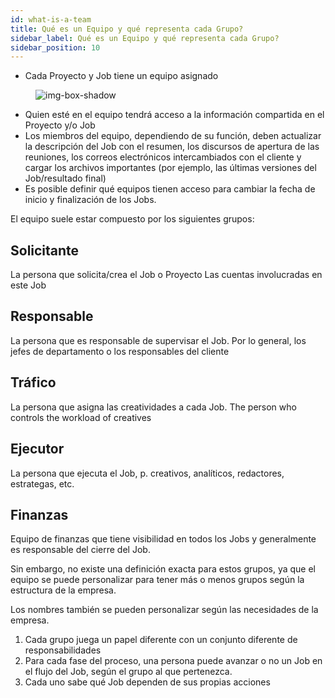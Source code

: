 ```yaml
---
id: what-is-a-team
title: Qué es un Equipo y qué representa cada Grupo?
sidebar_label: Qué es un Equipo y qué representa cada Grupo?
sidebar_position: 10
---
```


- Cada Proyecto y Job tiene un equipo asignado


<figure>

![img-box-shadow](/img/university/project-management/what-is-a-team1.png)

<figcaption></figcaption>
</figure>

- Quien esté en el equipo tendrá acceso a la información compartida en el Proyecto y/o Job
- Los miembros del equipo, dependiendo de su función, deben actualizar la descripción del Job con el resumen, los discursos de apertura de las reuniones, los correos electrónicos intercambiados con el cliente y cargar los archivos importantes (por ejemplo, las últimas versiones del Job/resultado final)
- Es posible definir qué equipos tienen acceso para cambiar la fecha de inicio y finalización de los Jobs.

El equipo suele estar compuesto por los siguientes grupos:

## Solicitante
La persona que solicita/crea el Job o Proyecto
Las cuentas involucradas en este Job

## Responsable
La persona que es responsable de supervisar el Job.
Por lo general, los jefes de departamento o los responsables del cliente

## Tráfico
La persona que asigna las creatividades a cada Job.
The person who controls the workload of creatives

## Ejecutor
La persona que ejecuta el Job, p. creativos, analíticos, redactores, estrategas, etc.

## Finanzas
Equipo de finanzas que tiene visibilidad en todos los Jobs y generalmente es responsable del cierre del Job.

Sin embargo, no existe una definición exacta para estos grupos, ya que el equipo se puede personalizar para tener más o menos grupos según la estructura de la empresa.

Los nombres también se pueden personalizar según las necesidades de la empresa.

1. Cada grupo juega un papel diferente con un conjunto diferente de responsabilidades
2. Para cada fase del proceso, una persona puede avanzar o no un Job en el flujo del Job, según el grupo al que pertenezca.
3. Cada uno sabe qué Job dependen de sus propias acciones
